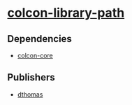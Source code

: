 # [colcon-library-path](https://pypi.org/project/colcon-library-path)

## Dependencies
- [colcon-core](packages/c/colcon-core.md)



## Publishers
- [dthomas](https://pypi.org/user/dthomas)

